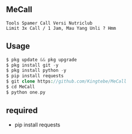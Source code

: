 ## MeCall
```
Tools Spamer Call Versi Nutriclub 
Limit 3x Call / 1 Jam, Mau Yang Unli ? Hmm
```
## Usage
```php
$ pkg update && pkg upgrade
$ pkg install git -y
$ pkg install python -y
$ pip install requests
$ git clone https://github.com/Kingtebe/MeCall
$ cd MeCall
$ python one.py
```
## required
- pip install requests
